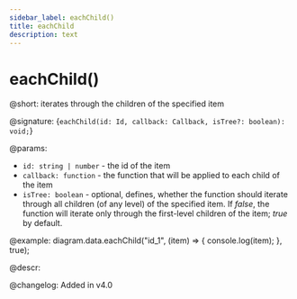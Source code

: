 ```yaml
---
sidebar_label: eachChild()
title: eachChild
description: text
---
```


# eachChild()

@short: iterates through the children of the specified item

@signature: {`eachChild(id: Id, callback: Callback, isTree?: boolean): void;`}

@params:
- `id: string | number` - the id of the item
- `callback: function` - the function that will be applied to each child of the item
- `isTree: boolean` - optional, defines, whether the function should iterate through all children (of any level) of the specified item. If *false*, the function will iterate only through the first-level children of the item; *true* by default.

@example:
diagram.data.eachChild("id_1", (item) => {
    console.log(item);
}, true);

@descr:

@changelog:
Added in v4.0

